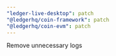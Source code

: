 ```yaml
---
"ledger-live-desktop": patch
"@ledgerhq/coin-framework": patch
"@ledgerhq/coin-evm": patch
---
```


Remove unnecessary logs
